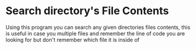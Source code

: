 # Search directory's File Contents
Using this program you can search any given directories files contents,
this is useful in case you multiple files and remember the line of code you are looking for but don't remember which file it is inside of
